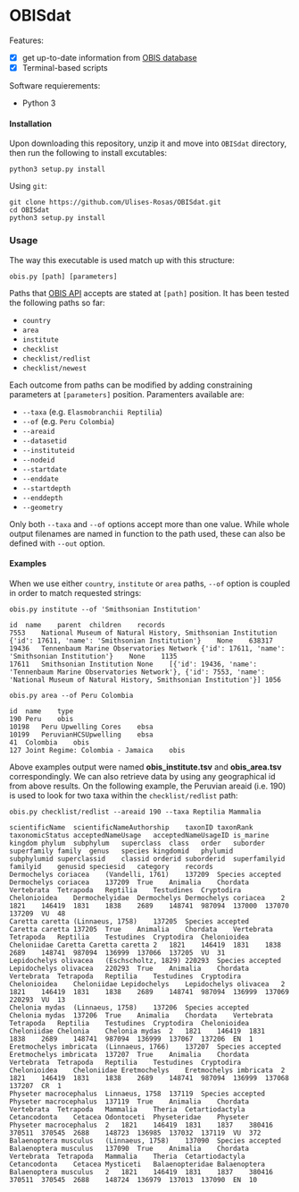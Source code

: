 # OBISdat

Features:

- [x] get up-to-date information from [OBIS database](https://obis.org)
- [x] Terminal-based scripts

Software requierements:
* Python 3

#### Installation

Upon downloading this repository, unzip it and move into `OBISdat` directory, then run the following to install excutables:

```Shell
python3 setup.py install
```

Using `git`:

```Shell
git clone https://github.com/Ulises-Rosas/OBISdat.git
cd OBISdat
python3 setup.py install
```

### Usage

The way this executable is used match up with this structure:

```Shell
obis.py [path] [parameters]
```

Paths that [OBIS API](https://api.obis.org) accepts are stated at `[path]` position. It has been tested the following paths so far:

* `country`
* `area`
* `institute`
* `checklist`
* `checklist/redlist`
* `checklist/newest`

Each outcome from paths can be modified by adding constraining parameters at `[parameters]` position. Paramenters available are:

* `--taxa` (e.g. `Elasmobranchii Reptilia`)
* `--of` (e.g. `Peru Colombia`)
* `--areaid` 
* `--datasetid`
* `--instituteid`
* `--nodeid`
* `--startdate`
* `--enddate`
* `--startdepth`
* `--enddepth`
* `--geometry`

Only both `--taxa` and `--of` options accept more than one value. While whole output filenames are named in function to the path used, these can also be defined with `--out` option. 

#### Examples

When we use either `country`, `institute` or `area` paths, `--of` option is coupled in order to match requested strings:

```Shell
obis.py institute --of 'Smithsonian Institution'
```
```
id	name	parent	children	records
7553	National Museum of Natural History, Smithsonian Institution	{'id': 17611, 'name': 'Smithsonian Institution'}	None	638317
19436	Tennenbaum Marine Observatories Network	{'id': 17611, 'name': 'Smithsonian Institution'}	None	1135
17611	Smithsonian Institution	None	[{'id': 19436, 'name': 'Tennenbaum Marine Observatories Network'}, {'id': 7553, 'name': 'National Museum of Natural History, Smithsonian Institution'}]	1056
```
```Shell
obis.py area --of Peru Colombia
```
```
id	name	type
190	Peru	obis
10198	Peru Upwelling Cores	ebsa
10199	PeruvianHCSUpwelling	ebsa
41	Colombia	obis
127	Joint Regime: Colombia - Jamaica	obis
```

Above examples output were named **obis_institute.tsv** and **obis_area.tsv** correspondingly. We can also retrieve data by using any geographical id from above results. On the following example, the Peruvian areaid (i.e. 190) is used to look for two taxa within the `checklist/redlist` path:

```Shell
obis.py checklist/redlist --areaid 190 --taxa Reptilia Mammalia
```
```
scientificName	scientificNameAuthorship	taxonID	taxonRank	taxonomicStatus	acceptedNameUsage	acceptedNameUsageID	is_marine	kingdom	phylum	subphylum	superclass	class	order	suborder	superfamily	family	genus	species	kingdomid	phylumid	subphylumid	superclassid	classid	orderid	suborderid	superfamilyid	familyid	genusid	speciesid	category	records
Dermochelys coriacea	(Vandelli, 1761)	137209	Species	accepted	Dermochelys coriacea	137209	True	Animalia	Chordata	Vertebrata	Tetrapoda	Reptilia	Testudines	Cryptodira	Chelonioidea	Dermochelyidae	Dermochelys	Dermochelys coriacea	2	1821	146419	1831	1838	2689	148741	987094	137000	137070	137209	VU	48
Caretta caretta	(Linnaeus, 1758)	137205	Species	accepted	Caretta caretta	137205	True	Animalia	Chordata	Vertebrata	Tetrapoda	Reptilia	Testudines	Cryptodira	Chelonioidea	Cheloniidae	Caretta	Caretta caretta	2	1821	146419	1831	1838	2689	148741	987094	136999	137066	137205	VU	31
Lepidochelys olivacea	(Eschscholtz, 1829)	220293	Species	accepted	Lepidochelys olivacea	220293	True	Animalia	Chordata	Vertebrata	Tetrapoda	Reptilia	Testudines	Cryptodira	Chelonioidea	Cheloniidae	Lepidochelys	Lepidochelys olivacea	2	1821	146419	1831	1838	2689	148741	987094	136999	137069	220293	VU	13
Chelonia mydas	(Linnaeus, 1758)	137206	Species	accepted	Chelonia mydas	137206	True	Animalia	Chordata	Vertebrata	Tetrapoda	Reptilia	Testudines	Cryptodira	Chelonioidea	Cheloniidae	Chelonia	Chelonia mydas	2	1821	146419	1831	1838	2689	148741	987094	136999	137067	137206	EN	1
Eretmochelys imbricata	(Linnaeus, 1766)	137207	Species	accepted	Eretmochelys imbricata	137207	True	Animalia	Chordata	Vertebrata	Tetrapoda	Reptilia	Testudines	Cryptodira	Chelonioidea	Cheloniidae	Eretmochelys	Eretmochelys imbricata	2	1821	146419	1831	1838	2689	148741	987094	136999	137068	137207	CR	1
Physeter macrocephalus	Linnaeus, 1758	137119	Species	accepted	Physeter macrocephalus	137119	True	Animalia	Chordata	Vertebrata	Tetrapoda	Mammalia	Theria	Cetartiodactyla	Cetancodonta	Cetacea	Odontoceti	Physeteridae	Physeter	Physeter macrocephalus	2	1821	146419	1831	1837	380416	370511	370545	2688	148723	136985	137032	137119	VU	372
Balaenoptera musculus	(Linnaeus, 1758)	137090	Species	accepted	Balaenoptera musculus	137090	True	Animalia	Chordata	Vertebrata	Tetrapoda	Mammalia	Theria	Cetartiodactyla	Cetancodonta	Cetacea	Mysticeti	Balaenopteridae	Balaenoptera	Balaenoptera musculus	2	1821	146419	1831	1837	380416	370511	370545	2688	148724	136979	137013	137090	EN	10
```

